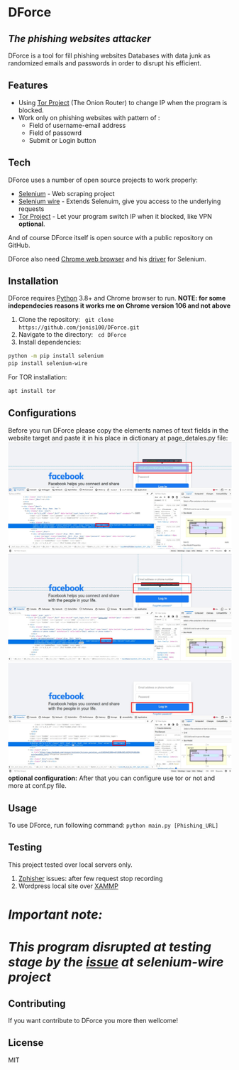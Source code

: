# DForce

## _The phishing websites attacker_

DForce is a tool for fill phishing websites Databases with
data junk as randomized emails and passwords in order to disrupt his efficient.


## Features

- Using [Tor Project] (The Onion Router) to change IP when the program is blocked.
- Work only on phishing websites with pattern of :
    - Field of username-email address
    - Field of passowrd
    - Submit or Login button


## Tech

DForce uses a number of open source projects to work properly:

- [Selenium] - Web scraping project
- [Selenium wire] - Extends Selenuim, give you access to the underlying requests
- [Tor Project] - Let your program switch IP when it blocked, like VPN **optional**.


And of course DForce itself is open source with a public repository on GitHub.

DForce also need [Chrome web browser](https://www.google.com/chrome/?brand=CHBD&brand=CHBD&gclid=EAIaIQobChMI1tuC9tWm_AIVehoGAB2_PQe3EAAYASABEgIwl_D_BwE&gclsrc=aw.ds) and his [driver](https://chromedriver.chromium.org/downloads) for Selenium.

## Installation

DForce requires [Python](https://www.python.org/) 3.8+ and Chrome browser to run.
**NOTE: for some independecies reasons it works me on Chrome version 106 and not above**
1. Clone the repository: ``` git clone https://github.com/jonis100/DForce.git```
2. Navigate to the directory: ``` cd DForce```
3. Install dependencies:
```sh
python -m pip install selenium  
pip install selenium-wire
```

For TOR installation:

```sh
apt install tor
```

## Configurations 

Before you run DForce please copy the elements names of text fields in the website target and paste it in his place in dictionary at page_detales.py file:
![alt text](https://github.com/jonis100/DForce/blob/main/Images/Screenshot1eddited.jpg)
![alt text](https://github.com/jonis100/DForce/blob/main/Images/Screenshot2eddited.jpg)
![alt text](https://github.com/jonis100/DForce/blob/main/Images/Screenshot3eddited.jpg)
**optional configuration:** After that you can configure use tor or not and more at conf.py file. 

## Usage 
To use DForce, run following command: ```python main.py [Phishing_URL]```

## Testing

This project tested over local servers only.
1. [Zphisher](https://github.com/htr-tech/zphisher) 
    issues: after few request stop recording
2. Wordpress local site over [XAMMP](https://www.apachefriends.org/)

# *Important note:*
# *This program disrupted at testing stage by the [issue](https://github.com/wkeeling/selenium-wire/issues/628) at selenium-wire project*

## Contributing
If you want contribute to DForce you more then wellcome!

## License

MIT


   [Tor Project]: <https://www.torproject.org/>
   [Selenium]: <https://www.selenium.dev/>
   [Selenium wire]:  <https://pypi.org/project/selenium-wire/>


